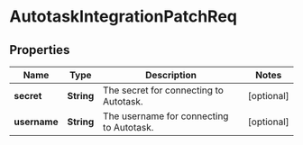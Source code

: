 # AutotaskIntegrationPatchReq

## Properties
Name | Type | Description | Notes
------------ | ------------- | ------------- | -------------
**secret** | **String** | The secret for connecting to Autotask. |  [optional]
**username** | **String** | The username for connecting to Autotask. |  [optional]

